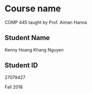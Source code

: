 # Course name
COMP 445 taught by Prof. Aiman Hanna

## Student Name
Kenny Hoang Khang Nguyen

## Student ID
27079427

Fall 2018
